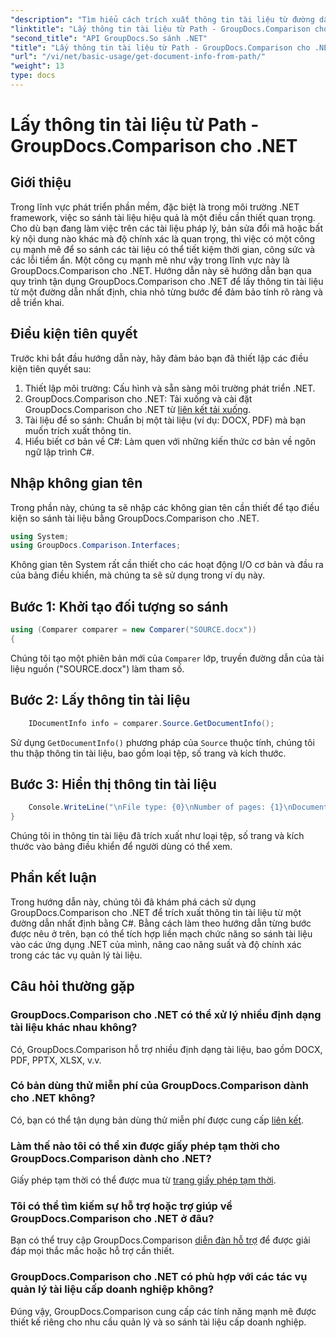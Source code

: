 ```yaml
---
"description": "Tìm hiểu cách trích xuất thông tin tài liệu từ đường dẫn bằng GroupDocs.Comparison cho .NET. Các bước dễ dàng để quản lý tài liệu hiệu quả trong C#."
"linktitle": "Lấy thông tin tài liệu từ Path - GroupDocs.Comparison cho .NET"
"second_title": "API GroupDocs.So sánh .NET"
"title": "Lấy thông tin tài liệu từ Path - GroupDocs.Comparison cho .NET"
"url": "/vi/net/basic-usage/get-document-info-from-path/"
"weight": 13
type: docs
---
```

# Lấy thông tin tài liệu từ Path - GroupDocs.Comparison cho .NET

## Giới thiệu
Trong lĩnh vực phát triển phần mềm, đặc biệt là trong môi trường .NET framework, việc so sánh tài liệu hiệu quả là một điều cần thiết quan trọng. Cho dù bạn đang làm việc trên các tài liệu pháp lý, bản sửa đổi mã hoặc bất kỳ nội dung nào khác mà độ chính xác là quan trọng, thì việc có một công cụ mạnh mẽ để so sánh các tài liệu có thể tiết kiệm thời gian, công sức và các lỗi tiềm ẩn. Một công cụ mạnh mẽ như vậy trong lĩnh vực này là GroupDocs.Comparison cho .NET. Hướng dẫn này sẽ hướng dẫn bạn qua quy trình tận dụng GroupDocs.Comparison cho .NET để lấy thông tin tài liệu từ một đường dẫn nhất định, chia nhỏ từng bước để đảm bảo tính rõ ràng và dễ triển khai.
## Điều kiện tiên quyết
Trước khi bắt đầu hướng dẫn này, hãy đảm bảo bạn đã thiết lập các điều kiện tiên quyết sau:
1. Thiết lập môi trường: Cấu hình và sẵn sàng môi trường phát triển .NET.
2. GroupDocs.Comparison cho .NET: Tải xuống và cài đặt GroupDocs.Comparison cho .NET từ [liên kết tải xuống](https://releases.groupdocs.com/comparison/net/).
3. Tài liệu để so sánh: Chuẩn bị một tài liệu (ví dụ: DOCX, PDF) mà bạn muốn trích xuất thông tin.
4. Hiểu biết cơ bản về C#: Làm quen với những kiến thức cơ bản về ngôn ngữ lập trình C#.

## Nhập không gian tên
Trong phần này, chúng ta sẽ nhập các không gian tên cần thiết để tạo điều kiện so sánh tài liệu bằng GroupDocs.Comparison cho .NET.
```csharp
using System;
using GroupDocs.Comparison.Interfaces;
```

Không gian tên System rất cần thiết cho các hoạt động I/O cơ bản và đầu ra của bảng điều khiển, mà chúng ta sẽ sử dụng trong ví dụ này.

## Bước 1: Khởi tạo đối tượng so sánh
```csharp
using (Comparer comparer = new Comparer("SOURCE.docx"))
{
```
Chúng tôi tạo một phiên bản mới của `Comparer` lớp, truyền đường dẫn của tài liệu nguồn ("SOURCE.docx") làm tham số.
## Bước 2: Lấy thông tin tài liệu
```csharp
    IDocumentInfo info = comparer.Source.GetDocumentInfo();
```
Sử dụng `GetDocumentInfo()` phương pháp của `Source` thuộc tính, chúng tôi thu thập thông tin tài liệu, bao gồm loại tệp, số trang và kích thước.
## Bước 3: Hiển thị thông tin tài liệu
```csharp
    Console.WriteLine("\nFile type: {0}\nNumber of pages: {1}\nDocument size: {2} bytes", info.FileType, info.PageCount, info.Size);
}
```
Chúng tôi in thông tin tài liệu đã trích xuất như loại tệp, số trang và kích thước vào bảng điều khiển để người dùng có thể xem.

## Phần kết luận
Trong hướng dẫn này, chúng tôi đã khám phá cách sử dụng GroupDocs.Comparison cho .NET để trích xuất thông tin tài liệu từ một đường dẫn nhất định bằng C#. Bằng cách làm theo hướng dẫn từng bước được nêu ở trên, bạn có thể tích hợp liền mạch chức năng so sánh tài liệu vào các ứng dụng .NET của mình, nâng cao năng suất và độ chính xác trong các tác vụ quản lý tài liệu.
## Câu hỏi thường gặp
### GroupDocs.Comparison cho .NET có thể xử lý nhiều định dạng tài liệu khác nhau không?
Có, GroupDocs.Comparison hỗ trợ nhiều định dạng tài liệu, bao gồm DOCX, PDF, PPTX, XLSX, v.v.
### Có bản dùng thử miễn phí của GroupDocs.Comparison dành cho .NET không?
Có, bạn có thể tận dụng bản dùng thử miễn phí được cung cấp [liên kết](https://releases.groupdocs.com/).
### Làm thế nào tôi có thể xin được giấy phép tạm thời cho GroupDocs.Comparison dành cho .NET?
Giấy phép tạm thời có thể được mua từ [trang giấy phép tạm thời](https://purchase.groupdocs.com/temporary-license/).
### Tôi có thể tìm kiếm sự hỗ trợ hoặc trợ giúp về GroupDocs.Comparison cho .NET ở đâu?
Bạn có thể truy cập GroupDocs.Comparison [diễn đàn hỗ trợ](https://forum.groupdocs.com/c/comparison/12) để được giải đáp mọi thắc mắc hoặc hỗ trợ cần thiết.
### GroupDocs.Comparison cho .NET có phù hợp với các tác vụ quản lý tài liệu cấp doanh nghiệp không?
Đúng vậy, GroupDocs.Comparison cung cấp các tính năng mạnh mẽ được thiết kế riêng cho nhu cầu quản lý và so sánh tài liệu cấp doanh nghiệp.